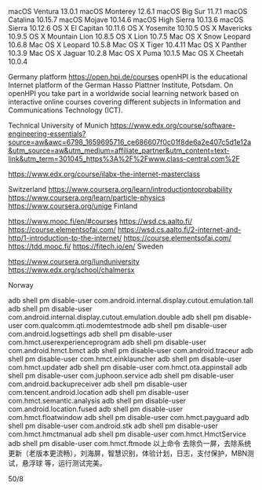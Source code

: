 

macOS Ventura	13.0.1
macOS Monterey	12.6.1
macOS Big Sur	11.7.1
macOS Catalina  10.15.7
macOS Mojave	10.14.6
macOS High Sierra	10.13.6
macOS Sierra	10.12.6
OS X El Capitan	10.11.6
OS X Yosemite	10.10.5
OS X Mavericks	10.9.5
OS X Mountain Lion	10.8.5
OS X Lion	10.7.5
Mac OS X Snow Leopard	10.6.8
Mac OS X Leopard	10.5.8
Mac OS X Tiger	10.4.11
Mac OS X Panther	10.3.9
Mac OS X Jaguar	10.2.8
Mac OS X Puma	10.1.5
Mac OS X Cheetah	10.0.4



Germany
platform
https://open.hpi.de/courses
openHPI is the educational Internet platform of the German Hasso  Plattner Institute, Potsdam. On openHPI you take part in a worldwide  social learning network based on interactive online courses covering  different subjects in Information and Communications Technology (ICT).




Technical University of Munich
https://www.edx.org/course/software-engineering-essentials?source=aw&awc=6798_1659695716_ce686607f0c01f8de6a2e407c5d1e12a&utm_source=aw&utm_medium=affiliate_partner&utm_content=text-link&utm_term=301045_https%3A%2F%2Fwww.class-central.com%2F

https://www.edx.org/course/ilabx-the-internet-masterclass


Switzerland
https://www.coursera.org/learn/introductiontoprobability
https://www.coursera.org/learn/particle-physics
https://www.coursera.org/unige
Finland

https://www.mooc.fi/en/#courses
https://wsd.cs.aalto.fi/
https://course.elementsofai.com/
https://wsd.cs.aalto.fi/2-internet-and-http/1-introduction-to-the-internet/
https://course.elementsofai.com/
https://tdd.mooc.fi/
https://fitech.io/en/
Sweden

https://www.coursera.org/lunduniversity
https://www.edx.org/school/chalmersx

Norway

adb shell pm disable-user com.android.internal.display.cutout.emulation.tall
adb shell pm disable-user com.android.internal.display.cutout.emulation.double
adb shell pm disable-user com.qualcomm.qti.modemtestmode
adb shell pm disable-user com.android.logsettings
adb shell pm disable-user com.hmct.userexperienceprogram
adb shell pm disable-user com.android.hmct.bmct
adb shell pm disable-user com.android.traceur
adb shell pm disable-user com.hmct.einklauncher
adb shell pm disable-user com.hmct.updater
adb shell pm disable-user com.hmct.ota.appinstall
adb shell pm disable-user com.juphoon.service
adb shell pm disable-user com.android.backupreceiver
adb shell pm disable-user com.tencent.android.location
adb shell pm disable-user com.hmct.semantic.analysis
adb shell pm disable-user com.android.location.fused
adb shell pm disable-user com.hmct.floatwindow
adb shell pm disable-user com.hmct.payguard
adb shell pm disable-user com.android.stk
adb shell pm disable-user com.hmct.hmctmanual
adb shell pm disable-user com.hmct.HmctService
adb shell pm disable-user com.hmct.ftmode
以上命令 去除负一屏，去除系统更新（老版本更流畅），刘海屏，智慧识别，体验计划，日志，支付保护，MBN测试，悬浮球 等，运行测试完美。

50/8















































